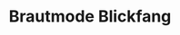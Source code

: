 ---
title: "Brautmode Blickfang"
url: /oberhausen-rheinhausen/brautmode-blickfang/
shop: Kleidung
---